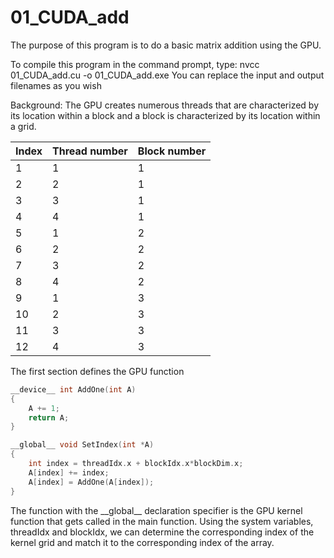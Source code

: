 # 01_CUDA_add

The purpose of this program is to do a basic matrix addition using the GPU.

To compile this program in the command prompt, type:
nvcc 01_CUDA_add.cu -o 01_CUDA_add.exe
You can replace the input and output filenames as you wish

Background:
The GPU creates numerous threads that are characterized by its location within a block and a block is characterized by its location within a grid.

Index             | Thread number | Block number
------------            | -------------  | -------------
1 |1     | 1
2 |2     | 1
3 |3     | 1
4 |4     | 1
5 |1     | 2
6 |2     | 2
7 |3     | 2
8 |4     | 2
9 |1     | 3
10 |2     | 3
11 |3     | 3
12 |4     | 3

The first section defines the GPU function
```C
__device__ int AddOne(int A)
{
    A += 1; 
    return A;
}

__global__ void SetIndex(int *A)                                       
{
    int index = threadIdx.x + blockIdx.x*blockDim.x;
    A[index] += index;     
    A[index] = AddOne(A[index]); 
}

```
The function with the \_\_global\_\_ declaration specifier is the GPU kernel function that gets called in the main function.  Using the system variables, threadIdx and blockIdx, we can determine the corresponding index of the kernel grid and match it to the corresponding index of the array.
